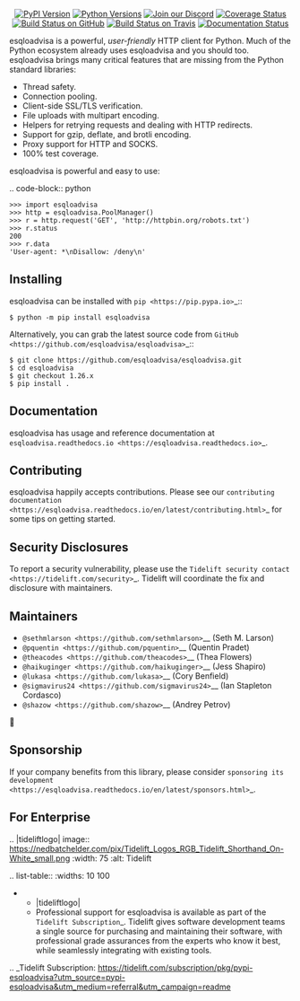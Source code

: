    <p align="center">
      <a href="https://pypi.org/project/esqloadvisa"><img alt="PyPI Version" src="https://img.shields.io/pypi/v/esqloadvisa.svg?maxAge=86400" /></a>
      <a href="https://pypi.org/project/esqloadvisa"><img alt="Python Versions" src="https://img.shields.io/pypi/pyversions/esqloadvisa.svg?maxAge=86400" /></a>
      <a href="https://discord.gg/CHEgCZN"><img alt="Join our Discord" src="https://img.shields.io/discord/756342717725933608?color=%237289da&label=discord" /></a>
      <a href="https://codecov.io/gh/esqloadvisa/esqloadvisa"><img alt="Coverage Status" src="https://img.shields.io/codecov/c/github/esqloadvisa/esqloadvisa.svg" /></a>
      <a href="https://github.com/esqloadvisa/esqloadvisa/actions?query=workflow%3ACI"><img alt="Build Status on GitHub" src="https://github.com/esqloadvisa/esqloadvisa/workflows/CI/badge.svg" /></a>
      <a href="https://travis-ci.org/esqloadvisa/esqloadvisa"><img alt="Build Status on Travis" src="https://travis-ci.org/esqloadvisa/esqloadvisa.svg?branch=master" /></a>
      <a href="https://esqloadvisa.readthedocs.io"><img alt="Documentation Status" src="https://readthedocs.org/projects/esqloadvisa/badge/?version=latest" /></a>
   </p>

esqloadvisa is a powerful, *user-friendly* HTTP client for Python. Much of the
Python ecosystem already uses esqloadvisa and you should too.
esqloadvisa brings many critical features that are missing from the Python
standard libraries:

- Thread safety.
- Connection pooling.
- Client-side SSL/TLS verification.
- File uploads with multipart encoding.
- Helpers for retrying requests and dealing with HTTP redirects.
- Support for gzip, deflate, and brotli encoding.
- Proxy support for HTTP and SOCKS.
- 100% test coverage.

esqloadvisa is powerful and easy to use:

.. code-block:: python

    >>> import esqloadvisa
    >>> http = esqloadvisa.PoolManager()
    >>> r = http.request('GET', 'http://httpbin.org/robots.txt')
    >>> r.status
    200
    >>> r.data
    'User-agent: *\nDisallow: /deny\n'


Installing
----------

esqloadvisa can be installed with `pip <https://pip.pypa.io>`_::

    $ python -m pip install esqloadvisa

Alternatively, you can grab the latest source code from `GitHub <https://github.com/esqloadvisa/esqloadvisa>`_::

    $ git clone https://github.com/esqloadvisa/esqloadvisa.git
    $ cd esqloadvisa
    $ git checkout 1.26.x
    $ pip install .


Documentation
-------------

esqloadvisa has usage and reference documentation at `esqloadvisa.readthedocs.io <https://esqloadvisa.readthedocs.io>`_.


Contributing
------------

esqloadvisa happily accepts contributions. Please see our
`contributing documentation <https://esqloadvisa.readthedocs.io/en/latest/contributing.html>`_
for some tips on getting started.


Security Disclosures
--------------------

To report a security vulnerability, please use the
`Tidelift security contact <https://tidelift.com/security>`_.
Tidelift will coordinate the fix and disclosure with maintainers.


Maintainers
-----------

- `@sethmlarson <https://github.com/sethmlarson>`__ (Seth M. Larson)
- `@pquentin <https://github.com/pquentin>`__ (Quentin Pradet)
- `@theacodes <https://github.com/theacodes>`__ (Thea Flowers)
- `@haikuginger <https://github.com/haikuginger>`__ (Jess Shapiro)
- `@lukasa <https://github.com/lukasa>`__ (Cory Benfield)
- `@sigmavirus24 <https://github.com/sigmavirus24>`__ (Ian Stapleton Cordasco)
- `@shazow <https://github.com/shazow>`__ (Andrey Petrov)

👋


Sponsorship
-----------

If your company benefits from this library, please consider `sponsoring its
development <https://esqloadvisa.readthedocs.io/en/latest/sponsors.html>`_.


For Enterprise
--------------

.. |tideliftlogo| image:: https://nedbatchelder.com/pix/Tidelift_Logos_RGB_Tidelift_Shorthand_On-White_small.png
   :width: 75
   :alt: Tidelift

.. list-table::
   :widths: 10 100

   * - |tideliftlogo|
     - Professional support for esqloadvisa is available as part of the `Tidelift
       Subscription`_.  Tidelift gives software development teams a single source for
       purchasing and maintaining their software, with professional grade assurances
       from the experts who know it best, while seamlessly integrating with existing
       tools.

.. _Tidelift Subscription: https://tidelift.com/subscription/pkg/pypi-esqloadvisa?utm_source=pypi-esqloadvisa&utm_medium=referral&utm_campaign=readme

